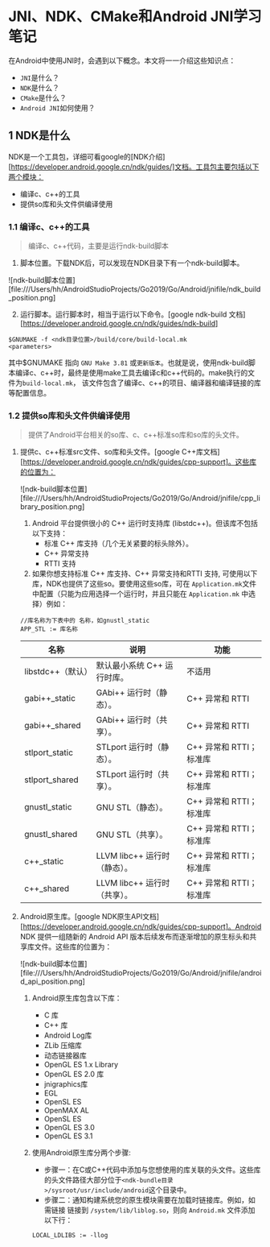 # JNI、NDK、CMake和Android JNI学习笔记
在Android中使用JNI时，会遇到以下概念。本文将一一介绍这些知识点：
* `JNI`是什么？
* `NDK`是什么？
* `CMake`是什么？
* `Android JNI`如何使用？

## 1 NDK是什么
NDK是一个工具包，详细可看google的[NDK介绍][https://developer.android.google.cn/ndk/guides/]文档。工具包主要包括以下两个模块：
* 编译c、c++的工具
* 提供so库和头文件供编译使用

### 1.1 编译c、c++的工具
> 编译c、c++代码，主要是运行ndk-build脚本

1. 脚本位置。下载NDK后，可以发现在NDK目录下有一个ndk-build脚本。

![ndk-build脚本位置][file:///Users/hh/AndroidStudioProjects/Go2019/Go/Android/jnifile/ndk_build_position.png]

2. 运行脚本。运行脚本时，相当于运行以下命令。[google ndk-build 文档][https://developer.android.google.cn/ndk/guides/ndk-build]
```
$GNUMAKE -f <ndk目录位置>/build/core/build-local.mk
<parameters>
```
其中$GNUMAKE 指向 `GNU Make 3.81` 或`更新版本`。也就是说，使用ndk-build脚本编译c、c++时，最终是使用make工具去编译c和c++代码的。make执行的文件为`build-local.mk`， 该文件包含了编译c、c++的项目、编译器和编译链接的库等配置信息。


### 1.2 提供so库和头文件供编译使用
> 提供了Android平台相关的so库、c、c++标准so库和so库的头文件。

1. 提供c、c++标准src文件、so库和头文件。[google C++库文档][https://developer.android.google.cn/ndk/guides/cpp-support]。这些库的位置为：

    ![ndk-build脚本位置][file:///Users/hh/AndroidStudioProjects/Go2019/Go/Android/jnifile/cpp_library_position.png]

    1. Android 平台提供很小的 C++ 运行时支持库 (libstdc++)。但该库不包括以下支持：
         * 标准 C++ 库支持（几个无关紧要的标头除外）。
         * C++ 异常支持
         * RTTI 支持
    2. 如果你想支持标准 C++ 库支持、C++ 异常支持和RTTI 支持, 可使用以下库，NDK也提供了这些so。要使用这些so库，可在 `Application.mk`文件中配置（只能为应用选择一个运行时，并且只能在 `Application.mk` 中选择）例如：
    ```
    //库名称为下表中的 名称，如gnustl_static
    APP_STL := 库名称
    ```

     名称 |说明|功能
         ---- | ----- | ------
         libstdc++（默认）| 默认最小系统 C++ 运行时库。| 不适用
         gabi++_static|GAbi++ 运行时（静态）。|C++ 异常和 RTTI
         gabi++_shared|GAbi++ 运行时（共享）。|C++ 异常和 RTTI
         stlport_static|STLport 运行时（静态）。|C++ 异常和 RTTI；标准库
         stlport_shared|STLport 运行时（共享）。|C++ 异常和 RTTI；标准库
         gnustl_static|GNU STL（静态）。|C++ 异常和 RTTI；标准库
         gnustl_shared|GNU STL（共享）。|C++ 异常和 RTTI；标准库
         c++_static|LLVM libc++ 运行时（静态）。|C++ 异常和 RTTI；标准库
         c++_shared|LLVM libc++ 运行时（共享）。|C++ 异常和 RTTI；标准库



2. Android原生库。[google NDK原生API文档][https://developer.android.google.cn/ndk/guides/cpp-support]。Android NDK 提供一组随新的 Android API 版本后续发布而逐渐增加的原生标头和共享库文件。这些库的位置为：

    ![ndk-build脚本位置][file:///Users/hh/AndroidStudioProjects/Go2019/Go/Android/jnifile/android_api_position.png]

    1. Android原生库包含以下库：
       * C 库
       * C++ 库
       * Android Log库
       * ZLib 压缩库
       * 动态链接器库
       * OpenGL ES 1.x Library
       * OpenGL ES 2.0 库
       * jnigraphics库
       * EGL
       * OpenSL ES
       * OpenMAX AL
       * OpenSL ES
       * OpenGL ES 3.0
       * OpenGL ES 3.1

    2. 使用Android原生库分两个步骤:
        * 步骤一：在C或C++代码中添加与您想使用的库关联的头文件。这些库的头文件路径大部分位于`<ndk-bundle目录>/sysroot/usr/include/android`这个目录中。
        * 步骤二：通知构建系统您的原生模块需要在加载时链接库。例如，如需链接 链接到 `/system/lib/liblog.so`，则向 `Android.mk` 文件添加以下行：
        ```
        LOCAL_LDLIBS := -llog
        ```